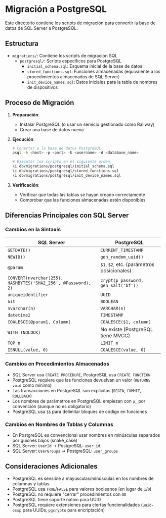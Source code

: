 # Migración a PostgreSQL

Este directorio contiene los scripts de migración para convertir la base de datos de SQL Server a PostgreSQL.

## Estructura

- `migrations/`: Contiene los scripts de migración SQL
  - `postgresql/`: Scripts específicos para PostgreSQL
    - `initial_schema.sql`: Esquema inicial de la base de datos
    - `stored_functions.sql`: Funciones almacenadas (equivalente a los procedimientos almacenados de SQL Server)
    - `init_device_names.sql`: Datos iniciales para la tabla de nombres de dispositivos

## Proceso de Migración

1. **Preparación**: 
   - Instalar PostgreSQL (o usar un servicio gestionado como Railway)
   - Crear una base de datos nueva

2. **Ejecución**:
   ```bash
   # Conectar a la base de datos PostgreSQL
   psql -h <host> -p <port> -U <username> -d <database_name>
   
   # Ejecutar los scripts en el siguiente orden:
   \i db/migrations/postgresql/initial_schema.sql
   \i db/migrations/postgresql/stored_functions.sql
   \i db/migrations/postgresql/init_device_names.sql
   ```

3. **Verificación**:
   - Verificar que todas las tablas se hayan creado correctamente
   - Comprobar que las funciones almacenadas estén disponibles

## Diferencias Principales con SQL Server

### Cambios en la Sintaxis

| SQL Server | PostgreSQL |
|------------|------------|
| `GETDATE()` | `CURRENT_TIMESTAMP` |
| `NEWID()` | `gen_random_uuid()` |
| `@param` | `$1`, `$2`, etc. (parámetros posicionales) |
| `CONVERT(nvarchar(255), HASHBYTES('SHA2_256', @Password), 2)` | `crypt(p_password, gen_salt('bf'))` |
| `uniqueidentifier` | `UUID` |
| `bit` | `BOOLEAN` |
| `nvarchar(n)` | `VARCHAR(n)` |
| `datetime2` | `TIMESTAMP` |
| `COALESCE(@param1, Column)` | `COALESCE($1, column)` |
| `WITH (NOLOCK)` | No existe (PostgreSQL tiene MVCC) |
| `TOP n` | `LIMIT n` |
| `ISNULL(value, 0)` | `COALESCE(value, 0)` |

### Cambios en Procedimientos Almacenados

- SQL Server usa `CREATE PROCEDURE`, PostgreSQL usa `CREATE FUNCTION`
- PostgreSQL requiere que las funciones devuelvan un valor (`RETURNS void` como mínimo)
- Las transacciones en PostgreSQL son explícitas (`BEGIN`, `COMMIT`, `ROLLBACK`)
- Los nombres de parámetros en PostgreSQL empiezan con `p_` por convención (aunque no es obligatorio)
- PostgreSQL usa `$$` para delimitar bloques de código en funciones

### Cambios en Nombres de Tablas y Columnas

- En PostgreSQL es convencional usar nombres en minúsculas separados por guiones bajos (snake_case)
- SQL Server: `UserId` → PostgreSQL: `user_id`
- SQL Server: `UserGroups` → PostgreSQL: `user_groups`

## Consideraciones Adicionales

- PostgreSQL es sensible a mayúsculas/minúsculas en los nombres de columnas y tablas
- PostgreSQL usa `TRUE`/`FALSE` para valores booleanos (en lugar de `1`/`0`)
- PostgreSQL no requiere "cerrar" procedimientos con `GO`
- PostgreSQL tiene soporte nativo para UUID
- PostgreSQL requiere extensiones para ciertas funcionalidades (`uuid-ossp` para UUIDs, `pgcrypto` para encriptación)